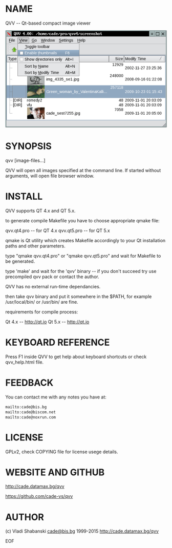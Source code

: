 # NAME

  QVV -- Qt-based compact image viewer

![QVV Screenshot](screenshots/qvv4-2.png)

# SYNOPSIS

  qvv [image-files...]

  QVV will open all images specified at the command line.
  If started without arguments, will open file browser window.

# INSTALL

  QVV supports QT 4.x and QT 5.x.

  to generate compile Makefile you have to choose appropriate qmake file:

  qvv.qt4.pro   -- for QT 4.x
  qvv.qt5.pro   -- for QT 5.x

  qmake is Qt utility which creates Makefile accordingly to your Qt
  installation paths and other parameters.

  type "qmake qvv.qt4.pro" or "qmake qvv.qt5.pro" and wait for Makefile to
  be generated.

  type 'make' and wait for the 'qvv' binary -- if you don't succeed
  try use precompiled qvv pack or contact the author.

  QVV has no external run-time dependancies.

  then take qvv binary and put it somewhere in the $PATH, for example
  /usr/local/bin/  or  /usr/bin/  are fine.

  requirements for compile process:

  Qt 4.x -- http://qt.io
  Qt 5.x -- http://qt.io

# KEYBOARD REFERENCE

  Press F1 inside QVV to get help about keyboard shortcuts or
  check qvv_help.html file.

# FEEDBACK

  You can contact me with any notes you have at:

    mailto:cade@bis.bg
    mailto:cade@biscom.net
    mailto:cade@noxrun.com


# LICENSE

  GPLv2, check COPYING file for license usege details.

# WEBSITE AND GITHUB

  http://cade.datamax.bg/qvv

  https://github.com/cade-vs/qvv

# AUTHOR

  (c) Vladi Shabanski <cade@bis.bg> 1999-2015
      http://cade.datamax.bg/qvv

EOF
